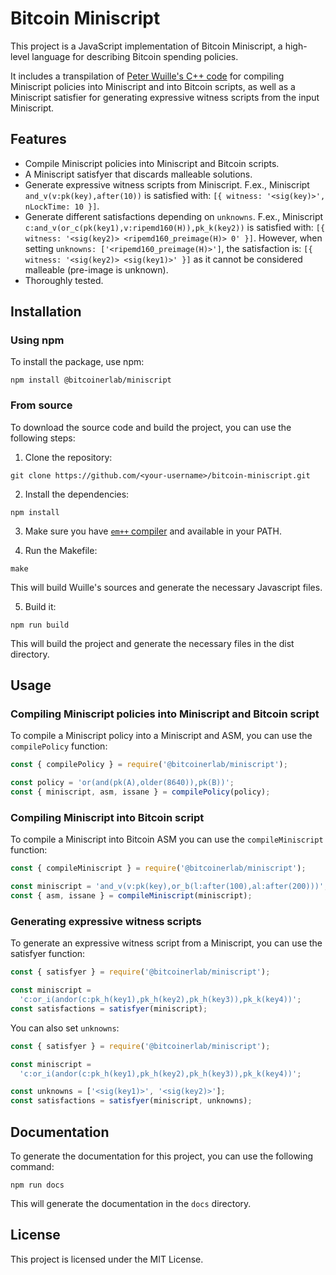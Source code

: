 # Bitcoin Miniscript

This project is a JavaScript implementation of Bitcoin Miniscript, a high-level language for describing Bitcoin spending policies.

It includes a transpilation of [Peter Wuille's C++ code](https://github.com/sipa/miniscript) for compiling Miniscript policies into Miniscript and into Bitcoin scripts, as well as a Miniscript satisfier for generating expressive witness scripts from the input Miniscript.

## Features

- Compile Miniscript policies into Miniscript and Bitcoin scripts.
- A Miniscript satisfyer that discards malleable solutions.
- Generate expressive witness scripts from Miniscript.
F.ex., Miniscript `and_v(v:pk(key),after(10))` is satisfied with: `[{ witness: '<sig(key)>', nLockTime: 10 }]`.
- Generate different satisfactions depending on `unknowns`.
F.ex., Miniscript `c:and_v(or_c(pk(key1),v:ripemd160(H)),pk_k(key2))` is satisfied with: `[{ witness: '<sig(key2)> <ripemd160_preimage(H)> 0' }]`.
However, when setting `unknowns: ['<ripemd160_preimage(H)>']`, the satisfaction is: `[{ witness: '<sig(key2)> <sig(key1)>' }]` as it cannot be considered malleable (pre-image is unknown).
- Thoroughly tested.

## Installation

### Using npm

To install the package, use npm:

```
npm install @bitcoinerlab/miniscript
```

### From source

To download the source code and build the project, you can use the following steps:

1. Clone the repository:

```
git clone https://github.com/<your-username>/bitcoin-miniscript.git
```

2. Install the dependencies:

```
npm install
```

3. Make sure you have [`em++` compiler](https://emscripten.org/) and available in your PATH.

4. Run the Makefile:

```
make
```

This will build Wuille's sources and generate the necessary Javascript files.

5. Build it:

```
npm run build
```

This will build the project and generate the necessary files in the dist directory.

## Usage

### Compiling Miniscript policies into Miniscript and Bitcoin script

To compile a Miniscript policy into a Miniscript and ASM, you can use the `compilePolicy` function:

```javascript
const { compilePolicy } = require('@bitcoinerlab/miniscript');

const policy = 'or(and(pk(A),older(8640)),pk(B))';
const { miniscript, asm, issane } = compilePolicy(policy);
```

### Compiling Miniscript into Bitcoin script

To compile a Miniscript into Bitcoin ASM you can use the `compileMiniscript` function:

```javascript
const { compileMiniscript } = require('@bitcoinerlab/miniscript');

const miniscript = 'and_v(v:pk(key),or_b(l:after(100),al:after(200)))';
const { asm, issane } = compileMiniscript(miniscript);
```

### Generating expressive witness scripts

To generate an expressive witness script from a Miniscript, you can use the satisfyer function:

```javascript
const { satisfyer } = require('@bitcoinerlab/miniscript');

const miniscript =
  'c:or_i(andor(c:pk_h(key1),pk_h(key2),pk_h(key3)),pk_k(key4))';
const satisfactions = satisfyer(miniscript);
```

You can also set `unknowns`:

```javascript
const { satisfyer } = require('@bitcoinerlab/miniscript');

const miniscript =
  'c:or_i(andor(c:pk_h(key1),pk_h(key2),pk_h(key3)),pk_k(key4))';

const unknowns = ['<sig(key1)>', '<sig(key2)>'];
const satisfactions = satisfyer(miniscript, unknowns);
```

## Documentation

To generate the documentation for this project, you can use the following command:

```
npm run docs
```

This will generate the documentation in the `docs` directory.

## License

This project is licensed under the MIT License.
